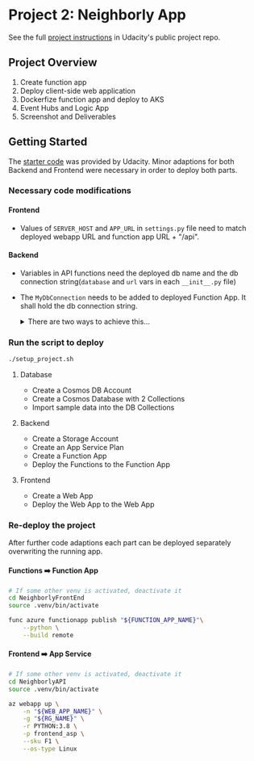 # Project 2: Neighborly App

See the full [project instructions](https://github.com/udacity/nd081-c2-Building-and-deploying-cloud-native-applications-from-scratch-project-starter/blob/c906b6f7a4842dfc409575740f69ebd3e0819d55/README.md) in Udacity's public project repo.

## Project Overview

1. Create function app
2. Deploy client-side web application
3. Dockerfize function app and deploy to AKS
4. Event Hubs and Logic App
5. Screenshot and Deliverables

## Getting Started

The [starter code](https://github.com/udacity/nd081-c2-Building-and-deploying-cloud-native-applications-from-scratch-project-starter/tree/10fec75928fcffe1c94004133c3b385c73535f9a) was provided by Udacity. Minor adaptions for both Backend and Frontend were necessary in order to deploy both parts.

### Necessary code modifications

#### Frontend

- Values of `SERVER_HOST` and `APP_URL` in `settings.py` file need to match deployed webapp URL and function app URL + "/api".

#### Backend

- Variables in API functions need the deployed db name and the db connection string(`database` and `url` vars in each `__init__.py` file)
- The `MyDbConnection` needs to be added to deployed Function App. It shall hold the db connection string.

    <details>
        <summary>There are two ways to achieve this...</summary>

  1. Azure Portal: Function App > Configuration > Application Settings > Add Application Settings
  2. Edit `local.settings.json`, then deploy the function overwriting Function App settings in Azure with local settings.

     ```bash
     # Bring the Function App settings to the local settings file.
     func azure functionapp fetch-app-settings <functionAppName>

     # Add the value "MyDbConnection" to the local.settings.json file.

     # Then upload and overwrite the Function App settings in Azure.
     func azure functionapp publish <functionAppName> \
       --build local \
       --publish-settings-only
     ```

    </details>

### Run the script to deploy

```bash
./setup_project.sh
```

1. Database

   - Create a Cosmos DB Account
   - Create a Cosmos Database with 2 Collections
   - Import sample data into the DB Collections

2. Backend

   - Create a Storage Account
   - Create an App Service Plan
   - Create a Function App
   - Deploy the Functions to the Function App

3. Frontend

   - Create a Web App
   - Deploy the Web App to the Web App

### Re-deploy the project

After further code adaptions each part can be deployed separately overwriting the running app.

#### Functions :arrow_right: Function App

```bash
# If some other venv is activated, deactivate it
cd NeighborlyFrontEnd
source .venv/bin/activate

func azure functionapp publish "${FUNCTION_APP_NAME}"\
    --python \
    --build remote
```

#### Frontend :arrow_right: App Service

```bash
# If some other venv is activated, deactivate it
cd NeighborlyAPI
source .venv/bin/activate

az webapp up \
    -n "${WEB_APP_NAME}" \
    -g "${RG_NAME}" \
    -r PYTHON:3.8 \
    -p frontend_asp \
    --sku F1 \
    --os-type Linux
```
